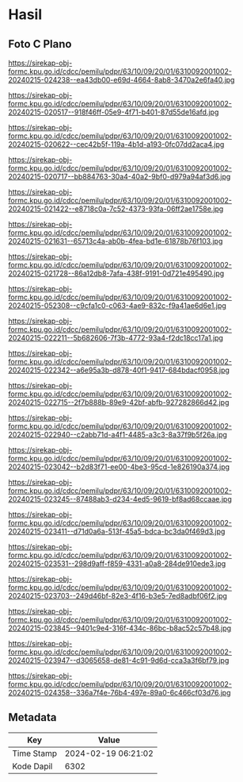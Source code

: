 # Hasil

## Foto C Plano

https://sirekap-obj-formc.kpu.go.id/cdcc/pemilu/pdpr/63/10/09/20/01/6310092001002-20240215-024238--ea43db00-e69d-4664-8ab8-3470a2e6fa40.jpg

https://sirekap-obj-formc.kpu.go.id/cdcc/pemilu/pdpr/63/10/09/20/01/6310092001002-20240215-020517--918f46ff-05e9-4f71-b401-87d55de16afd.jpg

https://sirekap-obj-formc.kpu.go.id/cdcc/pemilu/pdpr/63/10/09/20/01/6310092001002-20240215-020622--cec42b5f-119a-4b1d-a193-0fc07dd2aca4.jpg

https://sirekap-obj-formc.kpu.go.id/cdcc/pemilu/pdpr/63/10/09/20/01/6310092001002-20240215-020717--bb884763-30a4-40a2-9bf0-d979a94af3d6.jpg

https://sirekap-obj-formc.kpu.go.id/cdcc/pemilu/pdpr/63/10/09/20/01/6310092001002-20240215-021422--e8718c0a-7c52-4373-93fa-06ff2ae1758e.jpg

https://sirekap-obj-formc.kpu.go.id/cdcc/pemilu/pdpr/63/10/09/20/01/6310092001002-20240215-021631--65713c4a-ab0b-4fea-bd1e-61878b76f103.jpg

https://sirekap-obj-formc.kpu.go.id/cdcc/pemilu/pdpr/63/10/09/20/01/6310092001002-20240215-021728--86a12db8-7afa-438f-9191-0d721e495490.jpg

https://sirekap-obj-formc.kpu.go.id/cdcc/pemilu/pdpr/63/10/09/20/01/6310092001002-20240215-052308--c9cfa1c0-c063-4ae9-832c-f9a41ae6d6e1.jpg

https://sirekap-obj-formc.kpu.go.id/cdcc/pemilu/pdpr/63/10/09/20/01/6310092001002-20240215-022211--5b682606-7f3b-4772-93a4-f2dc18cc17a1.jpg

https://sirekap-obj-formc.kpu.go.id/cdcc/pemilu/pdpr/63/10/09/20/01/6310092001002-20240215-022342--a6e95a3b-d878-40f1-9417-684bdacf0958.jpg

https://sirekap-obj-formc.kpu.go.id/cdcc/pemilu/pdpr/63/10/09/20/01/6310092001002-20240215-022715--2f7b888b-89e9-42bf-abfb-927282866d42.jpg

https://sirekap-obj-formc.kpu.go.id/cdcc/pemilu/pdpr/63/10/09/20/01/6310092001002-20240215-022940--c2abb71d-a4f1-4485-a3c3-8a37f9b5f26a.jpg

https://sirekap-obj-formc.kpu.go.id/cdcc/pemilu/pdpr/63/10/09/20/01/6310092001002-20240215-023042--b2d83f71-ee00-4be3-95cd-1e826190a374.jpg

https://sirekap-obj-formc.kpu.go.id/cdcc/pemilu/pdpr/63/10/09/20/01/6310092001002-20240215-023245--87488ab3-d234-4ed5-9619-bf8ad68ccaae.jpg

https://sirekap-obj-formc.kpu.go.id/cdcc/pemilu/pdpr/63/10/09/20/01/6310092001002-20240215-023411--d71d0a6a-513f-45a5-bdca-bc3da0f469d3.jpg

https://sirekap-obj-formc.kpu.go.id/cdcc/pemilu/pdpr/63/10/09/20/01/6310092001002-20240215-023531--298d9aff-f859-4331-a0a8-284de910ede3.jpg

https://sirekap-obj-formc.kpu.go.id/cdcc/pemilu/pdpr/63/10/09/20/01/6310092001002-20240215-023703--249d46bf-82e3-4f16-b3e5-7ed8adbf06f2.jpg

https://sirekap-obj-formc.kpu.go.id/cdcc/pemilu/pdpr/63/10/09/20/01/6310092001002-20240215-023845--9401c9e4-316f-434c-86bc-b8ac52c57b48.jpg

https://sirekap-obj-formc.kpu.go.id/cdcc/pemilu/pdpr/63/10/09/20/01/6310092001002-20240215-023947--d3065658-de81-4c91-9d6d-cca3a3f6bf79.jpg

https://sirekap-obj-formc.kpu.go.id/cdcc/pemilu/pdpr/63/10/09/20/01/6310092001002-20240215-024358--336a7f4e-76b4-497e-89a0-6c466cf03d76.jpg


## Metadata

| Key        | Value               |
| ---------- | ------------------- |
| Time Stamp | 2024-02-19 06:21:02 |
| Kode Dapil | 6302                |



